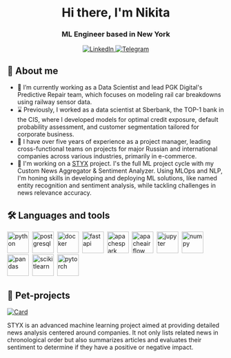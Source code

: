 <div id="header" align="center">
    <h1>Hi there, I'm  Nikita </h1>
    <h3>ML Engineer based in New York</h3>
</div>

<div id="socials" align="center">
    <a href="https://www.linkedin.com/in/someoneorlov/">
    <img src="https://img.shields.io/badge/LinkedIn-blue?style=for-the-badge&logo=linkedin&logoColor=white" alt="LinkedIn"/>
  </a>
  <a href="https://t.me/someone_orlov">
    <img src="https://img.shields.io/badge/Telegram-blue?style=for-the-badge&logo=telegram&logoColor=white" alt="Telegram"/>
  </a>
</div>

## 👋 About me
- 🔭 I’m currently working as a Data Scientist and lead PGK Digital's Predictive Repair team, which focuses on modeling rail car breakdowns using railway sensor data.
- ⌛ Previously, I worked as a data scientist at Sberbank, the TOP-1 bank in the CIS, where I developed models for optimal credit exposure, default probability assessment, and customer segmentation tailored for corporate business.
- 🕺 I have over five years of experience as a project manager, leading cross-functional teams on projects for major Russian and international companies across various industries, primarily in e-commerce.
- 🌱 I'm working on a [STYX](https://github.com/someoneorlov/styx) project. I's the full ML project cycle with my Custom News Aggregator & Sentiment Analyzer. Using MLOps and NLP, I'm honing skills in developing and deploying ML solutions, like named entity recognition and sentiment analysis, while tackling challenges in news relevance accuracy.

## 🛠️ Languages and tools

<img src="https://cdn.jsdelivr.net/gh/devicons/devicon@latest/icons/python/python-original-wordmark.svg" title="python" width="50" height="50"/>&nbsp;
<img src="https://cdn.jsdelivr.net/gh/devicons/devicon@latest/icons/postgresql/postgresql-original-wordmark.svg" title="postgresql" width="50" height="50"/>&nbsp;
<img src="https://cdn.jsdelivr.net/gh/devicons/devicon@latest/icons/docker/docker-original-wordmark.svg" title="docker" width="50" height="50"/>&nbsp;
<img src="https://cdn.jsdelivr.net/gh/devicons/devicon@latest/icons/fastapi/fastapi-original-wordmark.svg" title="fastapi" width="50" height="50"/>&nbsp;
<img src="https://cdn.jsdelivr.net/gh/devicons/devicon@latest/icons/apachespark/apachespark-original-wordmark.svg" title="apachespark" width="50" height="50"/>&nbsp;
<img src="https://cdn.jsdelivr.net/gh/devicons/devicon@latest/icons/apacheairflow/apacheairflow-original-wordmark.svg" title="apacheairflow" width="50" height="50"/>&nbsp;
<img src="https://cdn.jsdelivr.net/gh/devicons/devicon@latest/icons/jupyter/jupyter-original-wordmark.svg" title="jupyter" width="50" height="50"/>&nbsp;
<img src="https://cdn.jsdelivr.net/gh/devicons/devicon@latest/icons/numpy/numpy-original-wordmark.svg" title="numpy" width="50" height="50"/>&nbsp;
<img src="https://cdn.jsdelivr.net/gh/devicons/devicon@latest/icons/pandas/pandas-original-wordmark.svg" title="pandas" width="50" height="50"/>&nbsp;
<img src="https://cdn.jsdelivr.net/gh/devicons/devicon@latest/icons/scikitlearn/scikitlearn-original.svg" title="scikitlearn" width="50" height="50"/>&nbsp;
<img src="https://cdn.jsdelivr.net/gh/devicons/devicon@latest/icons/pytorch/pytorch-original-wordmark.svg" title="pytorch" width="50" height="50"/>&nbsp;
          
## 🐶 Pet-projects
  
[![Card](https://github-readme-stats-git-masterrstaa-rickstaa.vercel.app/api/pin?username=someoneorlov&repo=styx&show_owner=true&bg_color=22272E&text_color=9F9F9F&title_color=9F9F9F&icon_color=9F9F9F)](https://github.com/someoneorlov/styx)

STYX is an advanced machine learning project aimed at providing detailed news analysis centered around companies. It not only lists related news in chronological order but also summarizes articles and evaluates their sentiment to determine if they have a positive or negative impact.
